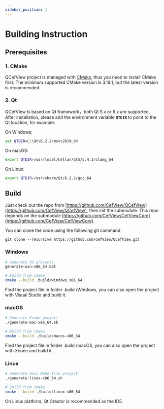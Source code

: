 ```yaml
---
sidebar_position: 1
---
```


# Building Instruction

## Prerequisites

### 1. CMake

QCefView project is managed with [CMake](https://cmake.org/), thus you need to install CMake first. The minimum supported CMake version is 3.19.1, but the latest version is recommended.

### 2. Qt

QCefView is based on Qt framework，both Qt 5.x or 6.x are supported. After installation, please add the environment variable **`QTDIR`** to point to the Qt location, for example:

On Windows:
```bat
set QTDIR=C:\Qt\6.2.2\msvc2019_64
```

On macOS:
```bash
export QTDIR=/usr/local/Cellar/qt5/5.4.1/clang_64
``` 

On Linux:
```bash
export QTDIR=/usr/share/Qt/6.2.2/gcc_64
``` 

## Build

Just check out the repo from [https://github.com/CefView/QCefView](https://github.com/CefView/QCefView), then init the submodule. This repo depends on the submodule [https://github.com/CefView/CefViewCore](https://github.com/CefView/CefViewCore). 

You can clone the code using the following git command:
```
git clone --recursive https://github.com/CefView/QCefView.git
```

### Windows
```bash
# Generate VS projects
generate-win-x86_64.bat

# Build from cmake
cmake --build .build/windows.x86_64
```

Find the project file in folder .build /Windows, you can also open the project with Visual Studio and build it.

### macOS
```bash
# Generate Xcode project
./generate-mac-x86_64.sh

# Build from cmake 
cmake --build ./build/macos.x86_64
```

Find the project file in folder .build /macOS, you can also open the project with Xcode and build it.

### Linux 
```bash
# Generate Unix Make file project
./generate-linux-x86_64.sh

# Build from cmake 
cmake --build ./build/linux-x86_64
```

On Linux platform, Qt Creator is recommended as the IDE.
